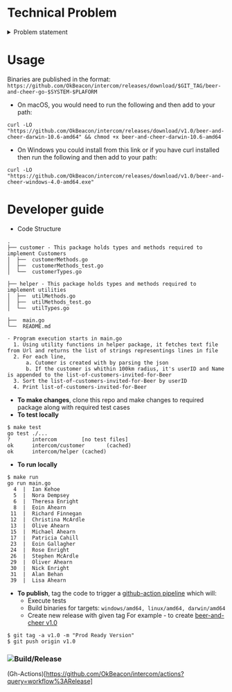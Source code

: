 # Technical Problem

<details close>
<summary>Problem statement</summary>
<br>
<p>
We have some customer records in a text file (customers.txt) -- one customer per line, JSON lines formatted. We want to invite any customer within 100km of our Dublin office for some food and drinks on us. Write a program that will read the full list of customers and output the names and user ids of matching customers (within 100km), sorted by User ID (ascending).
</p>
<p>
<ul>
<li>You must use the first formula from <a href="https://en.wikipedia.org/wiki/Great-circle_distance">this Wikipedia article</a> to calculate distance. Don't forget, you'll need to convert degrees to radians.</li>
<li>The GPS coordinates for our Dublin office are <b>53.339428, -6.257664</b></li>
<li>You can find the Customer list <a href="https://s3.amazonaws.com/intercom-take-home-test/customers.txt">here</a>.</li>
</ul>
</p>
</details>


# Usage
Binaries are published in the format: `https://github.com/OkBeacon/intercom/releases/download/$GIT_TAG/beer-and-cheer-go-$SYSTEM-$PLAFORM`
- On macOS, you would need to run the following and then add to your path:
```
curl -LO "https://github.com/OkBeacon/intercom/releases/download/v1.0/beer-and-cheer-darwin-10.6-amd64" && chmod +x beer-and-cheer-darwin-10.6-amd64
```

- On Windows you could install from this link or if you have curl installed then run the following and then add to your path:
```
curl -LO "https://github.com/OkBeacon/intercom/releases/download/v1.0/beer-and-cheer-windows-4.0-amd64.exe"
```


# Developer guide

- Code Structure
```
.
├── customer - This package holds types and methods required to implement Customers
│  ├──  customerMethods.go
│  ├──  customerMethods_test.go
│  └──  customerTypes.go

├── helper - This package holds types and methods required to implement utilities
│  ├──  utilMethods.go
│  ├──  utilMethods_test.go
│  └──  utilTypes.go

├──  main.go
└──  README.md

- Program execution starts in main.go
  1. Using utility functions in helper package, it fetches text file from Url and returns the list of strings representings lines in file
  2. For each line,
      a. Cutomer is created with by parsing the json
      b. If the customer is whithin 100km radius, it's userID and Name is appended to the list-of-customers-invited-for-Beer
  3. Sort the list-of-customers-invited-for-Beer by userID
  4. Print list-of-customers-invited-for-Beer

```

- **To make changes**, clone this repo and make changes to required package along with required test cases
- **To test locally**
```
$ make test
go test ./...
?       intercom        [no test files]
ok      intercom/customer       (cached)
ok      intercom/helper (cached)
```
- **To run locally**
```
$ make run
go run main.go
  4  |  Ian Kehoe
  5  |  Nora Dempsey
  6  |  Theresa Enright
  8  |  Eoin Ahearn
 11  |  Richard Finnegan
 12  |  Christina McArdle
 13  |  Olive Ahearn
 15  |  Michael Ahearn
 17  |  Patricia Cahill
 23  |  Eoin Gallagher
 24  |  Rose Enright
 26  |  Stephen McArdle
 29  |  Oliver Ahearn
 30  |  Nick Enright
 31  |  Alan Behan
 39  |  Lisa Ahearn
```
- **To publish**, tag the code to trigger a [github-action pipeline](https://github.com/OkBeacon/intercom/actions?query=workflow%3ARelease) which will:
	- Execute tests
	- Build binaries for targets: `windows/amd64, linux/amd64, darwin/amd64`
	- Create new release with given tag
	  For example - to create [beer-and-cheer v1.0](https://github.com/OkBeacon/intercom/releases/tag/v1.0)
```
$ git tag -a v1.0 -m "Prod Ready Version"
$ git push origin v1.0
```
### ![Build/Release](https://github.com/OkBeacon/intercom/workflows/Release/badge.svg)
(Gh-Actions)[https://github.com/OkBeacon/intercom/actions?query=workflow%3ARelease]
